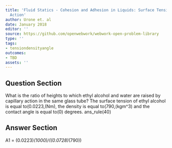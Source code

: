 ```yaml
---
title: 'Fluid Statics - Cohesion and Adhesion in Liquids: Surface Tension and Capillary
  Action'
author: Urone et. al
date: January 2018
editor: ''
source: https://github.com/openwebwork/webwork-open-problem-library
type: ''
tags:
- tensiondensityangle
outcomes:
- TBD
assets: ''
---
```


## Question Section 

What is the ratio of heights to which ethyl alcohol and water are raised by capillary action in the same glass tube? The surface tension of ethyl alcohol is equal to(0.0223,(Nm), the density is equal to(790,(kgm^3) and the contact angle is equal to(0) degrees.
ans_rule(40)



## Answer Section

A1 = (0.0223)*(1000)/((0.0728)*(790))
